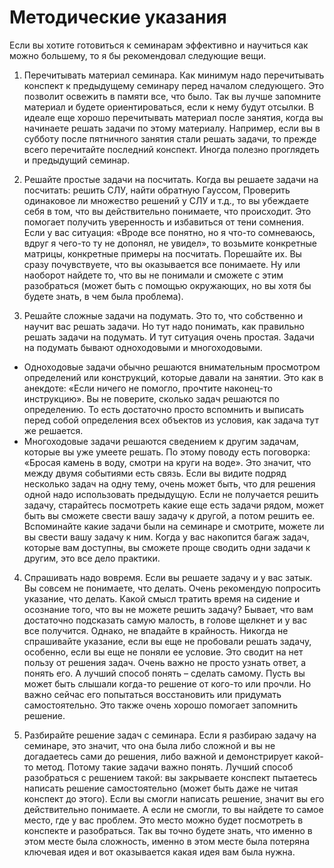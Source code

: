 # Методические указания

Если вы хотите готовиться к семинарам эффективно и научиться как можно большему, то я бы рекомендовал следующие вещи.

1. Перечитывать материал семинара. Как минимум надо перечитывать конспект к предыдущему семинару перед началом следующего. Это позволит освежить в памяти все, что было. Так вы лучше запомните материал и будете ориентироваться, если к нему будут отсылки. В идеале еще хорошо перечитывать материал после занятия, когда вы начинаете решать задачи по этому материалу. Например, если вы в субботу после пятничного занятия стали решать задачи, то прежде всего перечитайте последний конспект. Иногда полезно проглядеть и предыдущий семинар.

2. Решайте простые задачи на посчитать. Когда вы решаете задачи на посчитать: решить СЛУ, найти обратную Гауссом, Проверить одинаковое ли множество решений у СЛУ и т.д., то вы убеждаете себя в том, что вы действительно понимаете, что происходит. Это помогает получить уверенность и избавиться от тени сомнения. Если у вас ситуация: «Вроде все понятно, но я что-то сомневаюсь, вдруг я чего-то ту не допонял, не увидел», то возьмите конкретные матрицы, конкретные примеры на посчитать. Порешайте их. Вы сразу почувствуете, что вы оказывается все понимаете. Ну или наоборот найдете то, что вы не понимали и сможете с этим разобраться (может быть с помощью окружающих, но вы хотя бы будете знать, в чем была проблема).

3. Решайте сложные задачи на подумать. Это то, что собственно и научит вас решать задачи. Но тут надо понимать, как правильно решать задачи на подумать. И тут ситуация очень простая. Задачи на подумать бывают одноходовыми и многоходовыми.
- Одноходовые задачи обычно решаются внимательным просмотром определений или конструкций, которые давали на занятии. Это как в анекдоте: «Если ничего не помогло, прочтите наконец-то инструкцию». Вы не поверите, сколько задач решаются по определению. То есть достаточно просто вспомнить и выписать перед собой определения всех объектов из условия, как задача тут же решается.
- Многоходовые задачи решаются сведением к другим задачам, которые вы уже умеете решать. По этому поводу есть поговорка: «Бросая камень в воду, смотри на круги на воде». Это значит, что между двумя событиями есть связь. Если вы видите подряд несколько задач на одну тему, очень может быть, что для решения одной надо использовать предыдущую. Если не получается решить задачу, старайтесь посмотреть какие еще есть задачи рядом, может быть вы сможете свести вашу задачу к другой, а потом решить ее. Вспоминайте какие задачи были на семинаре и смотрите, можете ли вы свести вашу задачу к ним. Когда у вас накопится багаж задач, которые вам доступны, вы сможете проще сводить одни задачи к другим, это все дело практики.

4. Спрашивать надо вовремя. Если вы решаете задачу и у вас затык. Вы совсем не понимаете, что делать. Очень рекомендую попросить указание, что делать. Какой смысл тратить время на сидение и осознание того, что вы не можете решить задачу? Бывает, что вам достаточно подсказать самую малость, в голове щелкнет и у вас все получится. Однако, не впадайте в крайность. Никогда не спрашивайте указание, если вы еще не пробовали решать задачу, особенно, если вы еще не поняли ее условие. Это сводит на нет пользу от решения задач. Очень важно не просто узнать ответ, а понять его. А лучший способ понять – сделать самому. Пусть вы может быть слышали когда-то решение от кого-то или прочли. Но важно сейчас его попытаться восстановить или придумать самостоятельно. Это также очень хорошо помогает запомнить решение.

5. Разбирайте решение задач с семинара. Если я разбираю задачу на семинаре, это значит, что она была либо сложной и вы не догадаетесь сами до решения, либо важной и демонстрирует какой-то метод. Потому такие задачи важно понять. Лучший способ разобраться с решением такой: вы закрываете конспект пытаетесь написать решение самостоятельно (может быть даже не читая конспект до этого). Если вы смогли написать решение, значит вы его действительно понимаете. А если не смогли, то вы найдете то самое место, где у вас проблем. Это место можно будет посмотреть в конспекте и разобраться. Так вы точно будете знать, что именно в этом месте была сложность, именно в этом месте была потеряна ключевая идея и вот оказывается какая идея вам была нужна.

